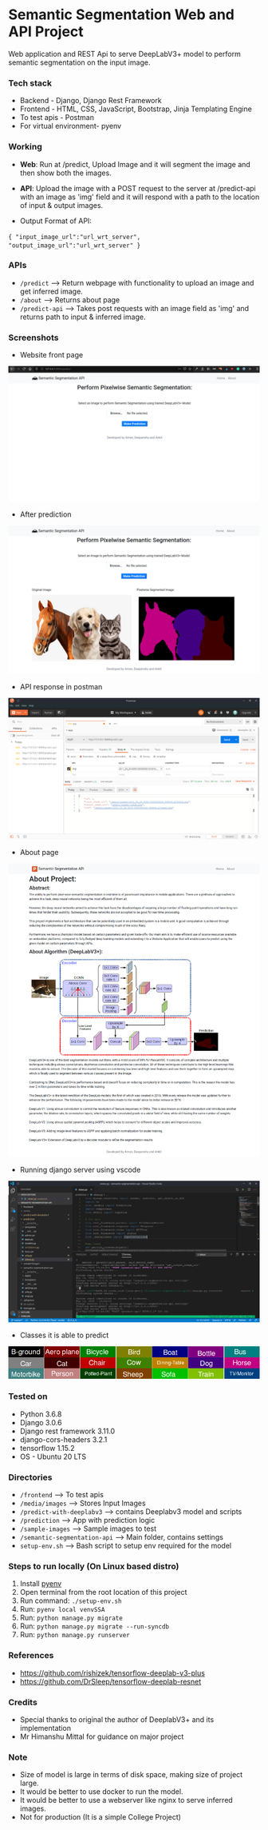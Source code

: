 # Semantic Segmentation Web and API Project
Web application and REST Api to serve DeepLabV3+ model to perform semantic segmentation on the input image.

### Tech stack

* Backend - Django, Django Rest Framework
* Frontend - HTML, CSS, JavaScript, Bootstrap, Jinja Templating Engine
* To test apis - Postman
* For virtual environment- pyenv

### Working

* **Web**: Run at /predict, Upload Image and it will segment the image and then show both the images.

* **API**: Upload the image with a POST request to the server at /predict-api with an image as 'img' field and it will respond with a path to the location of input & output images. 

* Output Format of API:

`{ "input_image_url":"url_wrt_server", "output_image_url":"url_wrt_server" }` 

### APIs

* `/predict` --> Return webpage with functionality to upload an image and get inferred image.
* `/about` --> Returns about page
* `/predict-api` --> Takes post requests with an image field as 'img' and returns path to input & inferred image.

### Screenshots

* Website front page

![GitHub Logo](/screenshots/ss_front_page.png)

* After prediction

![GitHub Logo](/screenshots/ss-output.png)

* API response in postman

![GitHub Logo](/screenshots/Screenshot_postman.png)

* About page

![GitHub Logo](/screenshots/ss-about-page.png)

* Running django server using vscode

![GitHub Logo](/screenshots/Screenshot_code.png)

* Classes it is able to predict

![GitHub Logo](/predict-with-deeplabv3/colour_scheme.png)

### Tested on

* Python 3.6.8
* Django 3.0.6
* Django rest framework 3.11.0
* django-cors-headers 3.2.1
* tensorflow 1.15.2
* OS - Ubuntu 20 LTS 

### Directories

* `/frontend` --> To test apis 
* `/media/images` --> Stores Input Images
* `/predict-with-deeplabv3` --> contains Deeplabv3 model and scripts
* `/prediction` --> App with prediction logic
* `/sample-images` --> Sample images to test
* `/semantic-segmentation-api` --> Main folder, contains settings 
* `setup-env.sh` --> Bash script to setup env required for the model

### Steps to run locally (On Linux based distro)

1. Install [pyenv](https://github.com/pyenv/pyenv-installer)
2. Open terminal from the root location of this project 
3. Run command: `./setup-env.sh` 
4. Run: `pyenv local venvSSA` 
5. Run: `python manage.py migrate` 
6. Run: `python manage.py migrate --run-syncdb` 
7. Run: `python manage.py runserver` 

### References

* https://github.com/rishizek/tensorflow-deeplab-v3-plus
* https://github.com/DrSleep/tensorflow-deeplab-resnet 

### Credits

* Special thanks to original the author of DeeplabV3+ and its implementation
* Mr Himanshu Mittal for guidance on major project

### Note

* Size of model is large in terms of disk space, making size of project large.
* It would be better to use docker to run the model.
* It would be better to use a webserver like nginx to serve inferred images.
* Not for production (It is a simple College Project)
